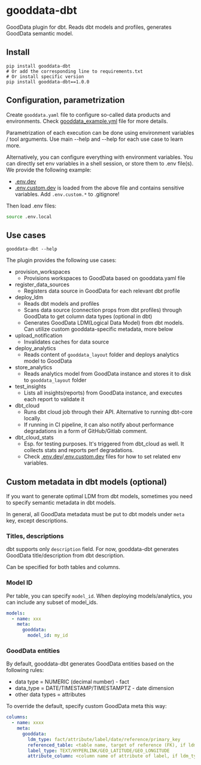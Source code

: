 # gooddata-dbt
GoodData plugin for dbt. Reads dbt models and profiles, generates GoodData semantic model.

## Install

```shell
pip install gooddata-dbt
# Or add the corresponding line to requirements.txt
# Or install specific version
pip install gooddata-dbt==1.0.0
```

## Configuration, parametrization
Create `gooddata.yaml` file to configure so-called data products and environments.
Check [gooddata_example.yml](gooddata_example.yml) file for more details.

Parametrization of each execution can be done using environment variables / tool arguments.
Use main --help and --help for each use case to learn more.

Alternatively, you can configure everything with environment variables.
You can directly set env variables in a shell session, or store them to .env file(s).
We provide the following example:
- [.env.dev](.env.dev)
- [.env.custom.dev](.env.custom.dev) is loaded from the above file and contains sensitive variables.
  Add `.env.custom.*` to .gitignore!

Then load .env files:
```bash
source .env.local
```

## Use cases
```shell
gooddata-dbt --help
```
The plugin provides the following use cases:
- provision_workspaces
  - Provisions workspaces to GoodData based on gooddata.yaml file
- register_data_sources
  - Registers data source in GoodData for each relevant dbt profile
- deploy_ldm
  - Reads dbt models and profiles
  - Scans data source (connection props from dbt profiles) through GoodData to get column data types (optional in dbt)
  - Generates GoodData LDM(Logical Data Model) from dbt models. Can utilize custom gooddata-specific metadata, more below
- upload_notification
  - Invalidates caches for data source
- deploy_analytics
  - Reads content of `gooddata_layout` folder and deploys analytics model to GoodData
- store_analytics
  - Reads analytics model from GoodData instance and stores it to disk to `gooddata_layout` folder
- test_insights
  - Lists all insights(reports) from GoodData instance, and executes each report to validate it
- dbt_cloud
  - Runs dbt cloud job through their API. Alternative to running dbt-core locally.
  - If running in CI pipeline, it can also notify about performance degradations in a form of GitHub/Gitlab comment.
- dbt_cloud_stats
  - Esp. for testing purposes. It's triggered from dbt_cloud as well. It collects stats and reports perf degradations.
  - Check [.env.dev](.env.dev)/[.env.custom.dev](.env.custom.dev) files for how to set related env variables.

## Custom metadata in dbt models (optional)
If you want to generate optimal LDM from dbt models, sometimes you need to specify semantic metadata in dbt models.

In general, all GoodData metadata must be put to dbt models under `meta` key, except descriptions.

### Titles, descriptions
dbt supports only `description` field. For now, gooddata-dbt generates GoodData title/description from dbt description.

Can be specified for both tables and columns.

### Model ID
Per table, you can specify `model_id`. When deploying models/analytics, you can include any subset of model_ids.
```yaml
models:
  - name: xxx
    meta:
      gooddata:
        model_id: my_id
```

### GoodData entities
By default, gooddata-dbt generates GoodData entities based on the following rules:
- data type = NUMERIC (decimal number) - fact
- data_type = DATE/TIMESTAMP/TIMESTAMPTZ - date dimension
- other data types = attributes

To override the default, specify custom GoodData meta this way:
```yaml
columns:
  - name: xxxx
    meta:
      gooddata:
        ldm_type: fact/attribute/label/date/reference/primary_key
        referenced_table: <table name, target of reference (FK), if ldm_type=reference>
        label_type: TEXT/HYPERLINK/GEO_LATITUDE/GEO_LONGITUDE
        attribute_column: <column name of attribute of label, if ldm_type=label>
```

